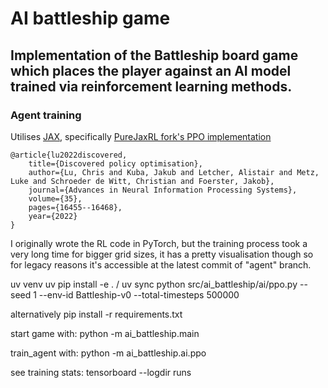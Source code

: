 # AI battleship game

## Implementation of the Battleship board game which places the player against an AI model trained via reinforcement learning methods.



### Agent training
Utilises [JAX](https://github.com/jax-ml/jax), specifically [PureJaxRL fork's PPO implementation](https://github.com/luchris429/purejaxrl)

```
@article{lu2022discovered,
    title={Discovered policy optimisation},
    author={Lu, Chris and Kuba, Jakub and Letcher, Alistair and Metz, Luke and Schroeder de Witt, Christian and Foerster, Jakob},
    journal={Advances in Neural Information Processing Systems},
    volume={35},
    pages={16455--16468},
    year={2022}
}
```

I originally wrote the RL code in PyTorch, but the training process took a very long time for bigger grid sizes, it has a pretty visualisation though so for legacy reasons it's accessible at the latest commit of "agent" branch.


uv venv
uv pip install -e . / uv sync
python src/ai_battleship/ai/ppo.py --seed 1 --env-id Battleship-v0 --total-timesteps 500000

alternatively
pip install -r requirements.txt

start game with: python -m ai_battleship.main

train_agent with: python -m ai_battleship.ai.ppo

see training stats: tensorboard --logdir runs